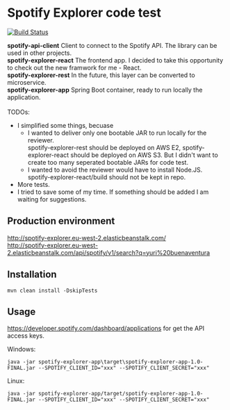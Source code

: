# Spotify Explorer code test
[![Build Status](https://travis-ci.org/softfly/spotify-explorer.svg?branch=master)](https://travis-ci.org/softfly/spotify-explorer)

**spotify-api-client** Client to connect to the Spotify API. The library can be used in other projects.<br/>
**spotify-explorer-react** The frontend app. I decided to take this opportunity to check out the new framwork for me - React.<br/>
**spotify-explorer-rest** In the future, this layer can be converted to microservice.<br/>
**spotify-explorer-app** Spring Boot container, ready to run locally the application.<br/>
<br/>
TODOs:
* I simplified some things, becuase
    * I wanted to deliver only one bootable JAR to run locally for the reviewer.<br/>
spotify-explorer-rest should be deployed on AWS E2, spotify-explorer-react should be deployed on AWS S3. But I didn't want to create too many seperated bootable JARs for code test.
    * I wanted to avoid the reviewer would have to install Node.JS.<br/>
spotify-explorer-react/build should not be kept in repo.
* More tests.
* I tried to save some of my time. If something should be added I am waiting for suggestions.

## Production environment
http://spotify-explorer.eu-west-2.elasticbeanstalk.com/<br/>
http://spotify-explorer.eu-west-2.elasticbeanstalk.com/api/spotify/v1/search?q=yuri%20buenaventura
## Installation
```
mvn clean install -DskipTests
```
## Usage
https://developer.spotify.com/dashboard/applications for get the API access keys.

Windows:

```
java -jar spotify-explorer-app\target\spotify-explorer-app-1.0-FINAL.jar --SPOTIFY_CLIENT_ID="xxx" --SPOTIFY_CLIENT_SECRET="xxx"
```
Linux:

```
java -jar spotify-explorer-app/target/spotify-explorer-app-1.0-FINAL.jar --SPOTIFY_CLIENT_ID="xxx" --SPOTIFY_CLIENT_SECRET="xxx"
